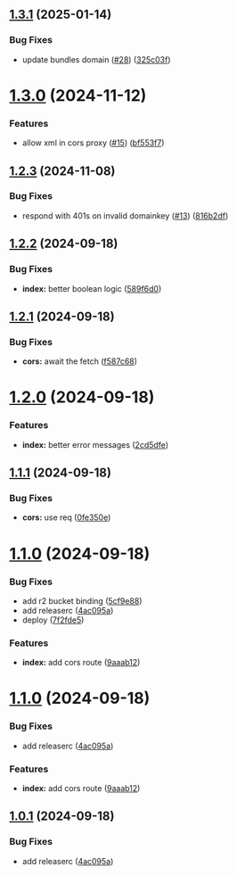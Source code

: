 ## [1.3.1](https://github.com/adobe/rum-proxy/compare/v1.3.0...v1.3.1) (2025-01-14)


### Bug Fixes

* update bundles domain ([#28](https://github.com/adobe/rum-proxy/issues/28)) ([325c03f](https://github.com/adobe/rum-proxy/commit/325c03fa8ef09ce0df2825e26d485604aaf7bbc6))

# [1.3.0](https://github.com/adobe/rum-proxy/compare/v1.2.3...v1.3.0) (2024-11-12)


### Features

* allow xml in cors proxy ([#15](https://github.com/adobe/rum-proxy/issues/15)) ([bf553f7](https://github.com/adobe/rum-proxy/commit/bf553f7277cd6873140fb53812a1ddb24086143e))

## [1.2.3](https://github.com/adobe/rum-proxy/compare/v1.2.2...v1.2.3) (2024-11-08)


### Bug Fixes

* respond with 401s on invalid domainkey ([#13](https://github.com/adobe/rum-proxy/issues/13)) ([816b2df](https://github.com/adobe/rum-proxy/commit/816b2dfcdb614bde79a245a191ca87f288c45f75))

## [1.2.2](https://github.com/adobe/rum-proxy/compare/v1.2.1...v1.2.2) (2024-09-18)


### Bug Fixes

* **index:** better boolean logic ([589f6d0](https://github.com/adobe/rum-proxy/commit/589f6d068d24475660af00f54f6a5582c77bfa72))

## [1.2.1](https://github.com/adobe/rum-proxy/compare/v1.2.0...v1.2.1) (2024-09-18)


### Bug Fixes

* **cors:** await the fetch ([f587c68](https://github.com/adobe/rum-proxy/commit/f587c6836f062f420cacb52d4c7cf1cc4104bfac))

# [1.2.0](https://github.com/adobe/rum-proxy/compare/v1.1.1...v1.2.0) (2024-09-18)


### Features

* **index:** better error messages ([2cd5dfe](https://github.com/adobe/rum-proxy/commit/2cd5dfea8adcba7e54425e0c2c803568ccf872ab))

## [1.1.1](https://github.com/adobe/rum-proxy/compare/v1.1.0...v1.1.1) (2024-09-18)


### Bug Fixes

* **cors:** use req ([0fe350e](https://github.com/adobe/rum-proxy/commit/0fe350e0018a8f9a6b5d1b81ae0d0376d099cf96))

# [1.1.0](https://github.com/adobe/rum-proxy/compare/v1.0.0...v1.1.0) (2024-09-18)


### Bug Fixes

* add r2 bucket binding ([5cf9e88](https://github.com/adobe/rum-proxy/commit/5cf9e8898c61d8f0ddc0582d9a7c3d2fbd3207d6))
* add releaserc ([4ac095a](https://github.com/adobe/rum-proxy/commit/4ac095ae5b3357290e1c46aba8cdf6c5db1fc587))
* deploy ([7f2fde5](https://github.com/adobe/rum-proxy/commit/7f2fde542383448ffb45a6bc8e15de57c37a3a19))


### Features

* **index:** add cors route ([9aaab12](https://github.com/adobe/rum-proxy/commit/9aaab12a7b76c6b507e288157fdca5a048ca3863))

# [1.1.0](https://github.com/adobe/rum-proxy/compare/v1.0.0...v1.1.0) (2024-09-18)


### Bug Fixes

* add releaserc ([4ac095a](https://github.com/adobe/rum-proxy/commit/4ac095ae5b3357290e1c46aba8cdf6c5db1fc587))


### Features

* **index:** add cors route ([9aaab12](https://github.com/adobe/rum-proxy/commit/9aaab12a7b76c6b507e288157fdca5a048ca3863))

## [1.0.1](https://github.com/adobe/rum-proxy/compare/v1.0.0...v1.0.1) (2024-09-18)


### Bug Fixes

* add releaserc ([4ac095a](https://github.com/adobe/rum-proxy/commit/4ac095ae5b3357290e1c46aba8cdf6c5db1fc587))
